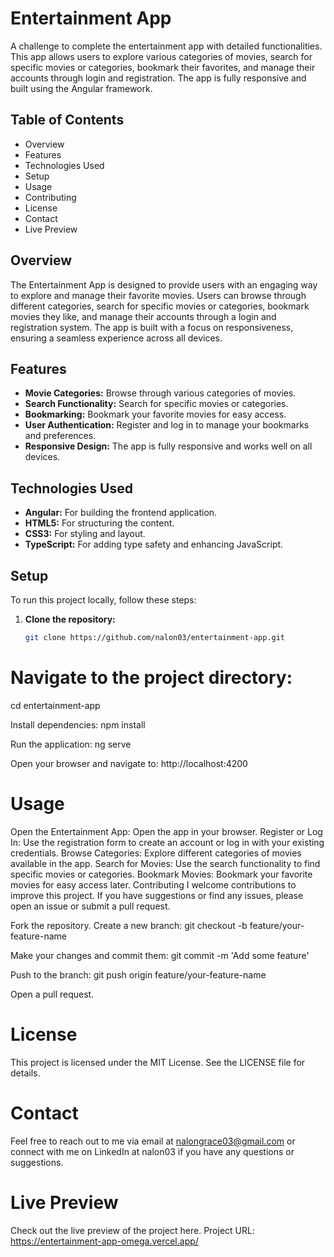 # Entertainment App

A challenge to complete the entertainment app with detailed functionalities. This app allows users to explore various categories of movies, search for specific movies or categories, bookmark their favorites, and manage their accounts through login and registration. The app is fully responsive and built using the Angular framework.

## Table of Contents

- Overview
- Features
- Technologies Used
- Setup
- Usage
- Contributing
- License
- Contact
- Live Preview

## Overview

The Entertainment App is designed to provide users with an engaging way to explore and manage their favorite movies. Users can browse through different categories, search for specific movies or categories, bookmark movies they like, and manage their accounts through a login and registration system. The app is built with a focus on responsiveness, ensuring a seamless experience across all devices.

## Features

- **Movie Categories:** Browse through various categories of movies.
- **Search Functionality:** Search for specific movies or categories.
- **Bookmarking:** Bookmark your favorite movies for easy access.
- **User Authentication:** Register and log in to manage your bookmarks and preferences.
- **Responsive Design:** The app is fully responsive and works well on all devices.

## Technologies Used

- **Angular:** For building the frontend application.
- **HTML5:** For structuring the content.
- **CSS3:** For styling and layout.
- **TypeScript:** For adding type safety and enhancing JavaScript.

## Setup

To run this project locally, follow these steps:

1. **Clone the repository:**
   ```bash
   git clone https://github.com/nalon03/entertainment-app.git

# Navigate to the project directory:
cd entertainment-app

Install dependencies:
npm install

Run the application:
ng serve

Open your browser and navigate to:
http://localhost:4200

# Usage
Open the Entertainment App:
Open the app in your browser.
Register or Log In:
Use the registration form to create an account or log in with your existing credentials.
Browse Categories:
Explore different categories of movies available in the app.
Search for Movies:
Use the search functionality to find specific movies or categories.
Bookmark Movies:
Bookmark your favorite movies for easy access later.
Contributing
I welcome contributions to improve this project. If you have suggestions or find any issues, please open an issue or submit a pull request.

Fork the repository.
Create a new branch:
git checkout -b feature/your-feature-name

Make your changes and commit them:
git commit -m 'Add some feature'

Push to the branch:
git push origin feature/your-feature-name

Open a pull request.
# License
This project is licensed under the MIT License. See the LICENSE file for details.

# Contact
Feel free to reach out to me via email at nalongrace03@gmail.com or connect with me on LinkedIn at nalon03 if you have any questions or suggestions.

# Live Preview
Check out the live preview of the project here.
Project URL: https://entertainment-app-omega.vercel.app/

